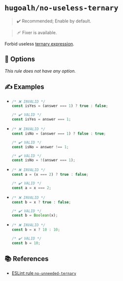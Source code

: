# `hugoalh/no-useless-ternary`

> ✔️ Recommended; Enable by default.

> 🩹 Fixer is available.

Forbid useless [ternary expression][ecmascript-ternary].

## 🔧 Options

*This rule does not have any option.*

## ✍️ Examples

- ```ts
  /* ❌ INVALID */
  const isYes = (answer === 1) ? true : false;

  /* ✔️ VALID */
  const isYes = answer === 1;
  ```
- ```ts
  /* ❌ INVALID */
  const isNo = (answer === 1) ? false : true;

  /* ✔️ VALID */
  const isNo = answer !== 1;

  /* ✔️ VALID */
  const isNo = !(answer === 1);
  ```
- ```ts
  /* ❌ INVALID */
  const a = (x === 2) ? true : false;

  /* ✔️ VALID */
  const a = x === 2;
  ```
- ```ts
  /* ❌ INVALID */
  const b = x ? true : false;

  /* ✔️ VALID */
  const b = Boolean(x);
  ```
- ```ts
  /* ❌ INVALID */
  const b = x ? 10 : 10;

  /* ✔️ VALID */
  const b = 10;
  ```

## 📚 References

- [ESLint rule `no-unneeded-ternary`](https://eslint.org/docs/latest/rules/no-unneeded-ternary)

[ecmascript-ternary]: https://developer.mozilla.org/en-US/docs/Web/JavaScript/Reference/Operators/Conditional_operator
